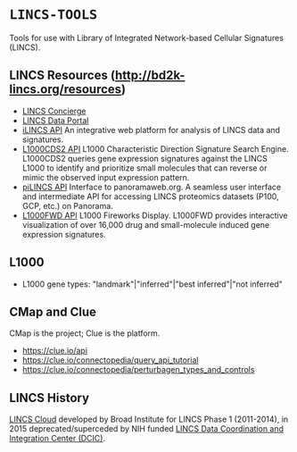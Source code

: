 # `LINCS-TOOLS`

Tools for use with Library of Integrated Network-based Cellular Signatures (LINCS).

## LINCS Resources (<http://bd2k-lincs.org/resources>)

* [LINCS Concierge](http://bd2k-lincs.org/getting-started/concierge)
* [LINCS Data Portal](http://lincsportal.ccs.miami.edu/dcic-portal/)
* [iLINCS API](http://www.ilincs.org/ilincs/APIinfo) An integrative web platform for analysis of LINCS data and signatures.
* [L1000CDS2 API](http://amp.pharm.mssm.edu/L1000CDS2/help/#api) L1000 Characteristic Direction Signature Search Engine. L1000CDS2 queries gene expression signatures against the LINCS L1000 to identify and prioritize small molecules that can reverse or mimic the observed input expression pattern.
* [piLINCS API](http://eh3.uc.edu/pilincs/#/api) Interface to panoramaweb.org.  A seamless user interface and intermediate API for accessing LINCS proteomics datasets (P100, GCP, etc.) on Panorama.
* [L1000FWD API](http://amp.pharm.mssm.edu/l1000fwd/api_page) L1000 Fireworks Display. L1000FWD provides interactive visualization of over 16,000 drug and small-molecule induced gene expression signatures.

## L1000

* L1000 gene types: "landmark"|"inferred"|"best inferred"|"not inferred"

## CMap and Clue

CMap is the project; Clue is the platform.

* <https://clue.io/api>
* <https://clue.io/connectopedia/query_api_tutorial>
* <https://clue.io/connectopedia/perturbagen_types_and_controls>

## LINCS History

[LINCS Cloud](lincscloud.org) developed by Broad Institute for
LINCS Phase 1 (2011-2014), in 2015 deprecated/superceded by 
NIH funded [LINCS Data Coordination and Integration Center
\(DCIC\)](http://bd2k-lincs.org/).

